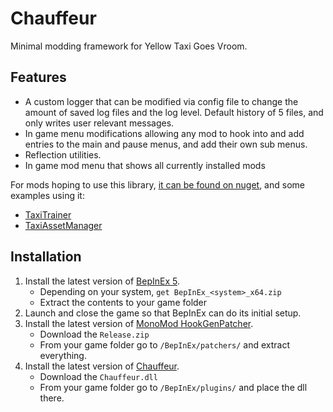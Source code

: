 ﻿# Chauffeur

Minimal modding framework for Yellow Taxi Goes Vroom.

## Features

* A custom logger that can be modified via config file to change the amount of saved log files and the log level.
  Default history of 5 files, and only writes user relevant messages.
* In game menu modifications allowing any mod to hook into and add entries to the main and pause menus, and add their
  own sub menus.
* Reflection utilities.
* In game mod menu that shows all currently installed mods

For mods hoping to use this library, [it can be found on nuget](https://www.nuget.org/packages/com.alwaysintreble.Chauffeur/),
and some examples using it:
* [TaxiTrainer](https://github.com/alwaysintreble/TaxiTrainer)
* [TaxiAssetManager](https://github.com/alwaysintreble/TaxiAssetManager)

## Installation

1. Install the latest version of [BepInEx 5](https://github.com/BepInEx/BepInEx/releases/tag/v5.4.23.2).
    * Depending on your system, `get BepInEx_<system>_x64.zip`
    * Extract the contents to your game folder
2. Launch and close the game so that BepInEx can do its initial setup.
3. Install the latest version of [MonoMod HookGenPatcher](https://github.com/harbingerofme/Bepinex.Monomod.HookGenPatcher/releases).
    * Download the `Release.zip`
    * From your game folder go to `/BepInEx/patchers/` and extract everything.
4. Install the latest version of [Chauffeur](https://github.com/alwaysintreble/Chauffeur/releases/latest).
    * Download the `Chauffeur.dll`
    * From your game folder go to `/BepInEx/plugins/` and place the dll there.
